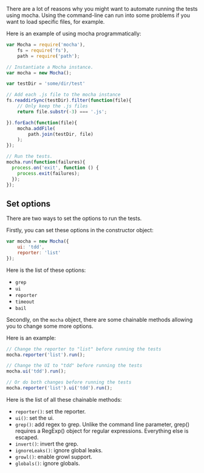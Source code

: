 There are a lot of reasons why you might want to automate running the tests using mocha. Using the command-line can run into some problems if you want to load specific files, for example.

Here is an example of using mocha programmatically:

```javascript
var Mocha = require('mocha'),
    fs = require('fs'),
    path = require('path');

// Instantiate a Mocha instance.
var mocha = new Mocha();

var testDir = 'some/dir/test'

// Add each .js file to the mocha instance
fs.readdirSync(testDir).filter(function(file){
    // Only keep the .js files
    return file.substr(-3) === '.js';

}).forEach(function(file){
    mocha.addFile(
        path.join(testDir, file)
    );
});

// Run the tests.
mocha.run(function(failures){
  process.on('exit', function () {
    process.exit(failures);
  });
});
```

## Set options

There are two ways to set the options to run the tests.

Firstly, you can set these options in the constructor object:

```javascript
var mocha = new Mocha({
    ui: 'tdd',
    reporter: 'list'
});
```

Here is the list of these options:

- `grep`
- `ui`
- `reporter`
- `timeout`
- `bail`

Secondly, on the `mocha` object, there are some chainable methods allowing you to change some more options.

Here is an example:

```javascript
// Change the reporter to "list" before running the tests
mocha.reporter('list').run();

// Change the UI to "tdd" before running the tests
mocha.ui('tdd').run();

// Or do both changes before running the tests
mocha.reporter('list').ui('tdd').run();
```

Here is the list of all these chainable methods:

- `reporter()`: set the reporter.
- `ui()`: set the ui.
- `grep()`: add regex to grep. Unlike the command line parameter, grep() requires a RegExp() object for regular expressions. Everything else is escaped.
- `invert()`: invert the grep.
- `ignoreLeaks()`: ignore global leaks.
- `growl()`: enable growl support.
- `globals()`: ignore globals.